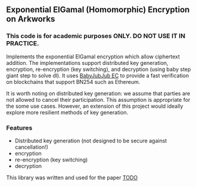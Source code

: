 ## Exponential ElGamal (Homomorphic) Encryption on Arkworks
### This code is for academic purposes ONLY. DO NOT USE IT IN PRACTICE.

Implements the exponential ElGamal encryption which allow ciphertext addition. The implementations support distributed key generation, encryption, re-encryption (key switching), and decryption (using baby step giant step to solve dl). It uses [BabyJubJub EC](https://docs.rs/ark-ed-on-bn254/latest/ark_ed_on_bn254/) to provide a fast verification on blockchains that support BN254 such as Ethereum.

It is worth noting on distributed key generation: we assume that parties are not allowed to cancel their participation. This assumption is appropriate for the some use cases. However, an extension of this project would ideally explore more resilient methods of key generation.

### Features

* Distributed key generation (not designed to be secure against cancellation!)
* encryption
* re-encryption (key switching)
* decryption

This library was written and used for the paper [TODO](https://todo.com)
